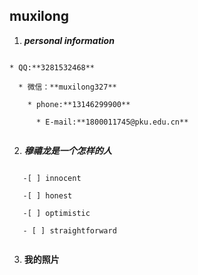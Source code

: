 ## muxilong ##

1. ***personal information***

```

* QQ:**3281532468**
   
  * 微信：**muxilong327**
   
    * phone:**13146299900**
   
      * E-mail:**1800011745@pku.edu.cn**
   
  ```
  
2. ***穆禧龙是一个怎样的人***

```

   -[ ] innocent
   
   -[ ] honest
   
   -[ ] optimistic
   
   - [ ] straightforward
 
 ```

3. **我的照片**





